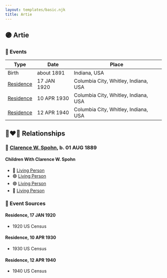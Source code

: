 ```yaml
---
layout: templates/basic.njk
title: Artie
---
```

## 🟣 Artie

### 📆 Events

Type | Date | Place
------ | ------ | ------
Birth | about 1891 | Indiana, USA
[Residence](#event-70bd2235-5aed-455a-9bf7-bb8a0ef20608) | 17 JAN 1920 | Columbia City, Whitley, Indiana, USA
[Residence](#event-1eea8972-1e39-4202-9373-0b08555762f2) | 10 APR 1930 | Columbia City, Whitley, Indiana, USA
[Residence](#event-fef08726-3353-4084-b3e0-9d28d644817a) | 12 APR 1940 | Columbia City, Whitley, Indiana, USA

## 👩‍❤️‍👨 Relationships

### 🔵 [Clarence W. Spohn](/people/6/64811370), b. 01 AUG 1889

#### Children With Clarence W. Spohn
* 🔵 [Living Person](/people/1/19086370)
* 🟣 [Living Person](/people/3/31480000)
* 🟣 [Living Person](/people/4/43811338)
* 🔵 [Living Person](/people/9/93500756)
### 📰 Event Sources

#### <a id="event-70bd2235-5aed-455a-9bf7-bb8a0ef20608"></a> Residence, 17 JAN 1920
* 1920 US Census

#### <a id="event-1eea8972-1e39-4202-9373-0b08555762f2"></a> Residence, 10 APR 1930
* 1930 US Census

#### <a id="event-fef08726-3353-4084-b3e0-9d28d644817a"></a> Residence, 12 APR 1940
* 1940 US Census
